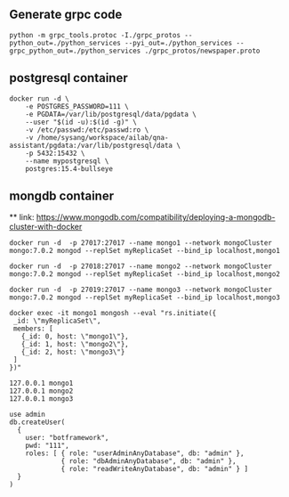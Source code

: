 ## Generate grpc code
`python -m grpc_tools.protoc -I./grpc_protos --python_out=./python_services --pyi_out=./python_services --grpc_python_out=./python_services ./grpc_protos/newspaper.proto`

## postgresql container
```
docker run -d \
    -e POSTGRES_PASSWORD=111 \
    -e PGDATA=/var/lib/postgresql/data/pgdata \
    --user "$(id -u):$(id -g)" \
    -v /etc/passwd:/etc/passwd:ro \
    -v /home/sysang/workspace/ailab/qna-assistant/pgdata:/var/lib/postgresql/data \
    -p 5432:15432 \
    --name mypostgresql \
    postgres:15.4-bullseye
```

## mongdb container
** link: https://www.mongodb.com/compatibility/deploying-a-mongodb-cluster-with-docker
```
docker run -d  -p 27017:27017 --name mongo1 --network mongoCluster mongo:7.0.2 mongod --replSet myReplicaSet --bind_ip localhost,mongo1
```
```
docker run -d  -p 27018:27017 --name mongo2 --network mongoCluster mongo:7.0.2 mongod --replSet myReplicaSet --bind_ip localhost,mongo2
```
```
docker run -d  -p 27019:27017 --name mongo3 --network mongoCluster mongo:7.0.2 mongod --replSet myReplicaSet --bind_ip localhost,mongo3
```
```
docker exec -it mongo1 mongosh --eval "rs.initiate({
 _id: \"myReplicaSet\",
 members: [
   {_id: 0, host: \"mongo1\"},
   {_id: 1, host: \"mongo2\"},
   {_id: 2, host: \"mongo3\"}
 ]
})"
```
```
127.0.0.1 mongo1
127.0.0.1 mongo2
127.0.0.1 mongo3
```
```
use admin
db.createUser(
  {
    user: "botframework",
    pwd: "111",
    roles: [ { role: "userAdminAnyDatabase", db: "admin" }, 
             { role: "dbAdminAnyDatabase", db: "admin" }, 
             { role: "readWriteAnyDatabase", db: "admin" } ]
  }
)
```
